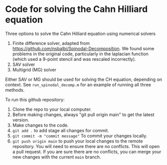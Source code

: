 # Code for solving the Cahn Hilliard equation

Three options to solve the Cahn Hilliard equation using numerical solvers
1. Finite difference solver, adapted from https://github.com/nsbalbi/Spinodal-Decomposition. We found some problems in the original code, particularly in the laplacian function (which used a 9-point stencil and was rescaled incorrectly).
2. SAV solver
3. Multigrid (MG) solver


Either SAV or MG should be used for solving the CH equation, depending on context. See `run_spinodal_decomp.m` for an example of running all three methods.


To run this github repository:
1. Clone the repo to your local computer.
2. Before making changes, always "git pull origin main" to get the latest version.
3. Make changes to the code.
4. `git add .` to add stage all changes for commit.
5. `git commit -m "commit message"` To commit your changes locally.
6. `git push origin main` to push your local changes to the remote repository. You will need to ensure there are no conflicts. This will open a pull request. If you are sure there are no conflicts, you can merge your new changes with the current `main` branch. 
